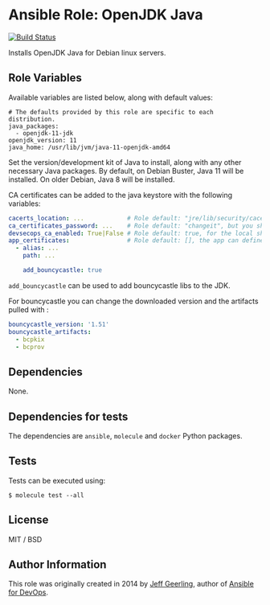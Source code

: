 # Ansible Role: OpenJDK Java

[![Build Status](https://travis-ci.org/peopledoc/ansible-role-java.svg?branch=master)](https://travis-ci.org/peopledoc/ansible-role-java)

Installs OpenJDK Java for Debian linux servers.

## Role Variables

Available variables are listed below, along with default values:

    # The defaults provided by this role are specific to each distribution.
    java_packages:
      - openjdk-11-jdk
    openjdk_version: 11
    java_home: /usr/lib/jvm/java-11-openjdk-amd64


Set the version/development kit of Java to install, along with any other necessary Java packages.
By default, on Debian Buster, Java 11 will be installed. On older Debian, Java 8 will be installed.

CA certificates can be added to the java keystore with the following variables:

```yaml
cacerts_location: ...            # Role default: "jre/lib/security/cacerts", it may be needed to be change according to the installed jdk version
ca_certificates_password: ...    # Role default: "changeit", but you should define your own from vault
devsecops_ca_enabled: True|False # Role default: true, for the local should be false
app_certificates:                # Role default: [], the app can define its own certificates
  - alias: ...
    path: ...
```

```yaml
    add_bouncycastle: true
```

`add_bouncycastle` can be used to add bouncycastle libs to the JDK.

For bouncycastle you can change the downloaded version and the
artifacts pulled with :

``` yaml
bouncycastle_version: '1.51'
bouncycastle_artifacts:
  - bcpkix
  - bcprov
```


## Dependencies

None.

## Dependencies for tests

The dependencies are `ansible`, `molecule` and `docker` Python packages.

## Tests

Tests can be executed using:

```
$ molecule test --all
```

## License

MIT / BSD

## Author Information

This role was originally created in 2014 by [Jeff Geerling](https://www.jeffgeerling.com/), author of [Ansible for DevOps](https://www.ansiblefordevops.com/).
